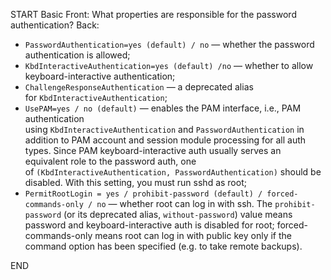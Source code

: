 START
Basic
Front: What properties are responsible for the password authentication?
Back: 
- `PasswordAuthentication=yes (default) / no` — whether the password authentication is allowed;
- `KbdInteractiveAuthentication=yes (default) /no` — whether to allow keyboard-interactive authentication;
- `ChallengeResponseAuthentication` — a deprecated alias for `KbdInteractiveAuthentication`;
- `UsePAM=yes / no (default)` — enables the PAM interface, i.e., PAM authentication using `KbdInteractiveAuthentication` and `PasswordAuthentication` in addition to PAM account and session module processing for all auth types. Since PAM keyboard-interactive auth usually serves an equivalent role to the password auth, one of `(KbdInteractiveAuthentication, PasswordAuthentication)` should be disabled. With this setting, you must run sshd as root;
- `PermitRootLogin = yes / prohibit-password (default) / forced-commands-only / no` — whether root can log in with ssh. The `prohibit-password` (or its deprecated alias, `without-password`) value means password and keyboard-interactive auth is disabled for root; forced-commands-only means root can log in with public key only if the command option has been specified (e.g. to take remote backups).
<!--ID: 1745139815767-->
END
